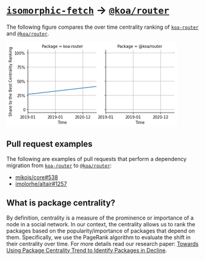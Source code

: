 # [`isomorphic-fetch`](https://www.npmjs.com/package/koa-router) -> [`@koa/router`](https://www.npmjs.com/package/@koa/router)

The following figure compares the over time centrality ranking of [`koa-router`](https://www.npmjs.com/package/koa-router) and [`@koa/router`](https://www.npmjs.com/package/@koa/router).

![the centrality of koa-router and @koa/router](../figs/koa-router_@koa_router.png)

## Pull request examples

The following are examples of pull requests that perform a dependency migration from [`koa-router`](https://www.npmjs.com/package/koa-router) to [`@koa/router`](https://www.npmjs.com/package/@koa/router):

- [mikojs/core#538](https://github.com/mikojs/core/pull/538)
- [imolorhe/altair#1257](https://github.com/imolorhe/altair/pull/1257)

## What is package centrality?

By definition, centrality is a measure of the prominence or importance of a node in a social network.
In our context, the centrality allows us to rank the packages based on the popularity/importance of packages that depend on them.
Specifically, we use the PageRank algorithm to evaluate the shift in their centrality over time.
For more details read our research paper: [Towards Using Package Centrality Trend to Identify Packages in Decline](https://arxiv.org/abs/2107.10168).
